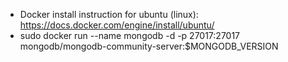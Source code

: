 * Docker install instruction for ubuntu (linux): https://docs.docker.com/engine/install/ubuntu/
* sudo docker run --name mongodb -d -p 27017:27017 mongodb/mongodb-community-server:$MONGODB_VERSION
